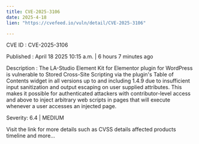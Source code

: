 ```yaml
---
title: CVE-2025-3106
date: 2025-4-18
lien: "https://cvefeed.io/vuln/detail/CVE-2025-3106"

---
```


CVE ID : CVE-2025-3106

Published :  April 18
2025
10:15 a.m. | 6 hours
7 minutes ago

Description : The LA-Studio Element Kit for Elementor plugin for WordPress is vulnerable to Stored Cross-Site Scripting via the plugin's Table of Contents widget in all versions up to
and including
1.4.9 due to insufficient input sanitization and output escaping on user supplied attributes. This makes it possible for authenticated attackers
with contributor-level access and above
to inject arbitrary web scripts in pages that will execute whenever a user accesses an injected page.

Severity: 6.4 | MEDIUM

Visit the link for more details
such as CVSS details
affected products
timeline
and more...
